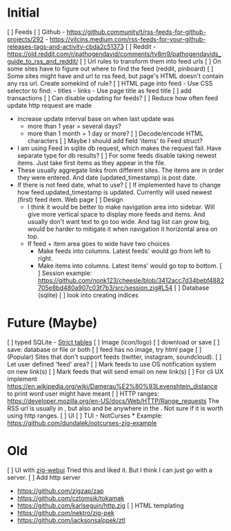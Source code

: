 # Initial
[ ] Feeds
  [ ] Github
      - https://github.community/t/rss-feeds-for-github-projects/292
      - https://vilcins.medium.com/rss-feeds-for-your-github-releases-tags-and-activity-cbda2c51373
  [ ] Reddit
      - https://old.reddit.com/r/pathogendavid/comments/tv8m9/pathogendavids_guide_to_rss_and_reddit/
  [ ] Url rules to transform them into feed urls
    [ ] On some sites have to figure out where to find the feed (reddit, pinboard)
    [ ] Some sites might have and url to rss feed, but page's HTML doesn't contain
        any rss url. Create somekind of rule?
  [ ] HTML page into feed
    - Use CSS selector to find:
      - titles
      - links
    - Use page title as feed title
[ ] add transactions
[ ] Can disable updating for feeds?
[ ] Reduce how often feed update http request are made
  - increase update interval base on when last update was
    - more than 1 year = several days?
    - more than 1 month = 1 day or more?
[ ] Decode/encode HTML characters
[ ] Maybe I should add field 'items' to Feed struct?
  - I am using Feed in sqlite db request, which makes the request fail.
    Have separate type for db results?
[ ] For some feeds disable taking newest items. Just take first items as they
appear in the file. 
  - These usually aggregate links from different sites. The  items are in 
    order they were entered. And date (updated_timestamp) is post date.
  - If there is not feed date, what to use? 
  [ ] If implemented have to change how feed.updated_timestamp is updated. Currently
  will used newest (first) feed item.
Web page
  [ ] Design
    - I think it would be better to make navigation area into sidebar. Will give
    more vertical space to display more feeds and items. And usually don't 
    want text to go too wide. And tag list can grow big, would be harder to 
    mitigate it when navigation it horizontal area on top.
    - If feed + item area goes to wide have two choices
      - Make feeds into columns. Latest feeds' would go from left to right.
      - Make items into columns. Latest items' would go top to bottom.
  [ ] Session example: https://github.com/nonk123/cheesle/blob/3412acc7d34bebf4882705e8bd480a907c03f7b3/src/session.zig#L54
[ ] Database (sqlite)
  [ ] look into creating indices

# Future (Maybe)
[ ] typed SQLite - [Strict tables](https://www.sqlite.org/stricttables.html)
[ ] Image (icon/logo)
  [ ] download or save
  [ ] save: database or file or both
  [ ] feed has no image, try html page
[ ] (Popular) Sites that don't support feeds (twitter, instagram, soundcloud).
  [ ] Let user defined 'feed' area?
[ ] Mark feeds to use OS notification system on new link(s)
[ ] Mark feeds that will send email on new link(s)
[ ] For cli UX implement https://en.wikipedia.org/wiki/Damerau%E2%80%93Levenshtein_distance to print word user might have meant
[ ] HTTP ranges: https://developer.mozilla.org/en-US/docs/Web/HTTP/Range_requests
    The RSS url is usually in <head>, but also and be anywhere in the <body>.
    Not sure if it is worth using http ranges.
[ ] UI
  [ ] TUI - NotCurses
    * Example: https://github.com/dundalek/notcurses-zig-example

# Old 
[ ] UI with [zig-webui](https://github.com/webui-dev/zig-webui)
Tried this and liked it. But I think I can just go with a server. 
[ ] Add http server
  - https://github.com/zigzap/zap
  - https://github.com/cztomsik/tokamak
  - https://github.com/karlseguin/http.zig
[ ] HTML templating
  - https://github.com/nektro/zig-pek
  - https://github.com/jacksonsalopek/ztl

